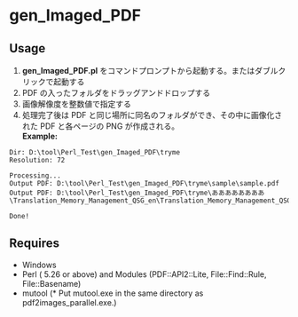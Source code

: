 # gen_Imaged_PDF

## Usage

1. **gen_Imaged_PDF.pl** をコマンドプロンプトから起動する。またはダブルクリックで起動する
2. PDF の入ったフォルダをドラッグアンドドロップする
3. 画像解像度を整数値で指定する
4. 処理完了後は PDF と同じ場所に同名のフォルダができ、その中に画像化された PDF と各ページの PNG が作成される。  
   **Example:**

```
Dir: D:\tool\Perl_Test\gen_Imaged_PDF\tryme
Resolution: 72

Processing...
Output PDF: D:\tool\Perl_Test\gen_Imaged_PDF\tryme\sample\sample.pdf
Output PDF: D:\tool\Perl_Test\gen_Imaged_PDF\tryme\ああああああああ\Translation_Memory_Management_QSG_en\Translation_Memory_Management_QSG_en.pdf

Done!
```

## Requires

- Windows
- Perl ( 5.26 or above) and Modules (PDF::API2::Lite, File::Find::Rule, File::Basename)
- mutool (* Put mutool.exe in the same directory as pdf2images_parallel.exe.)
